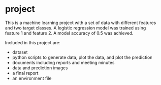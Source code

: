 # project


<p>This is a machine learning project with a set of data with different features and two target classes. A logistic regression model was trained using feature 1 and feature 2. A model accuracy of 0.5 was achieved.</p>
<p>Included in this project are:</p>


<ul>
    <li>dataset</li>
    <li>python scripts to generate data, plot the data, and plot the prediction</li>
    <li>documents including reports and meeting minutes</li>
    <li>data and prediction images</li>
    <li>a final report</li>
    <li>an environment file</li>
</ul>

```python

```
